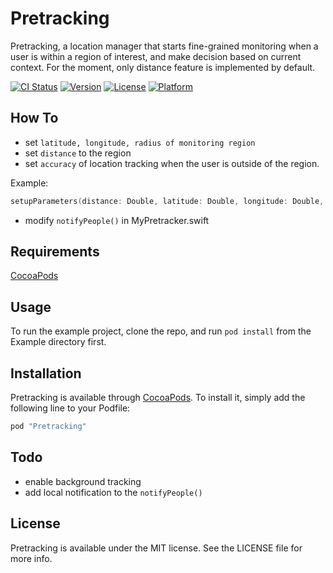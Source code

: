 # Pretracking
Pretracking, a location manager that starts fine-grained monitoring when a user is within a region of interest, and make decision based on current context. For the moment, only distance feature is implemented by default.

[![CI Status](http://img.shields.io/travis/YK/Pretracking.svg?style=flat)](https://travis-ci.org/YK/Pretracking)
[![Version](https://img.shields.io/cocoapods/v/Pretracking.svg?style=flat)](http://cocoapods.org/pods/Pretracking)
[![License](https://img.shields.io/cocoapods/l/Pretracking.svg?style=flat)](http://cocoapods.org/pods/Pretracking)
[![Platform](https://img.shields.io/cocoapods/p/Pretracking.svg?style=flat)](http://cocoapods.org/pods/Pretracking)

## How To
- set ```latitude, longitude, radius of monitoring region```
- set ```distance``` to the region
- set ```accuracy``` of location tracking when the user is outside of the region.

Example:
```swift
setupParameters(distance: Double, latitude: Double, longitude: Double, radius: Double, accuracy: CLLocationAccuracy)
```

- modify ```notifyPeople()``` in MyPretracker.swift


## Requirements
[CocoaPods](https://guides.cocoapods.org/using/getting-started.html)

## Usage
To run the example project, clone the repo, and run `pod install` from the Example directory first.

## Installation
Pretracking is available through [CocoaPods](http://cocoapods.org). To install
it, simply add the following line to your Podfile:

```ruby
pod "Pretracking"
```

## Todo
- enable background tracking
- add local notification to the ```notifyPeople()```

## License

Pretracking is available under the MIT license. See the LICENSE file for more info.
